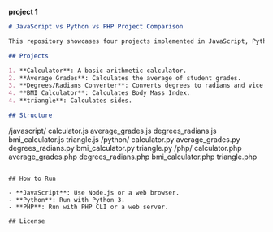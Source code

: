 **project 1**

```markdown
# JavaScript vs Python vs PHP Project Comparison

This repository showcases four projects implemented in JavaScript, Python, and PHP to compare the three languages:

## Projects

1. **Calculator**: A basic arithmetic calculator.
2. **Average Grades**: Calculates the average of student grades.
3. **Degrees/Radians Converter**: Converts degrees to radians and vice versa.
4. **BMI Calculator**: Calculates Body Mass Index.
4. **triangle**: Calculates sides.

## Structure

```
/javascript/
    calculator.js
    average_grades.js
    degrees_radians.js
    bmi_calculator.js
    triangle.js
/python/
    calculator.py
    average_grades.py
    degrees_radians.py
    bmi_calculator.py
    triangle.py
/php/
    calculator.php
    average_grades.php
    degrees_radians.php
    bmi_calculator.php
    triangle.php
```

## How to Run

- **JavaScript**: Use Node.js or a web browser.
- **Python**: Run with Python 3.
- **PHP**: Run with PHP CLI or a web server.

## License
```
